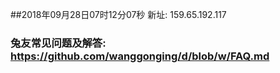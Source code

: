 ##2018年09月28日07时12分07秒 新址: 159.65.192.117
### 兔友常见问题及解答: https://github.com/wanggonging/d/blob/w/FAQ.md

